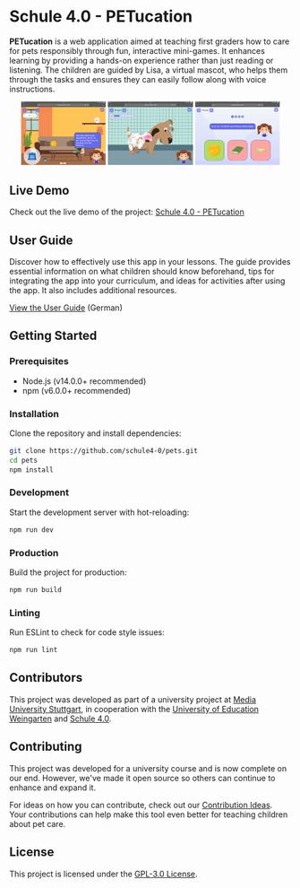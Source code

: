 # Schule 4.0 - PETucation

**PETucation** is a web application aimed at teaching first graders how to care for pets responsibly through fun, interactive mini-games. It enhances learning by providing a hands-on experience rather than just reading or listening. The children are guided by Lisa, a virtual mascot, who helps them through the tasks and ensures they can easily follow along with voice instructions.

<p align="center">
 <img src="./assets/images/PreviewEquipment.png" alt="Equipment" width="30%" />
  <img src="./assets/images/PreviewCareTime.png" alt="Care Time" width="30%" />
  <img src="./assets/images/PreviewQuiz.png" alt="Quiz" width="30%" />
</p>

## Live Demo

Check out the live demo of the project: [Schule 4.0 - PETucation](https://pets.schule4-0.dev/)

## User Guide

Discover how to effectively use this app in your lessons. The guide provides essential information on what children should know beforehand, tips for integrating the app into your curriculum, and ideas for activities after using the app. It also includes additional resources.

[View the User Guide](/docs/Guide.pdf) (German)

## Getting Started

### Prerequisites

- Node.js (v14.0.0+ recommended)
- npm (v6.0.0+ recommended)

### Installation

Clone the repository and install dependencies:

```bash
git clone https://github.com/schule4-0/pets.git
cd pets
npm install
```

### Development

Start the development server with hot-reloading:

```bash
npm run dev
```

### Production

Build the project for production:

```bash
npm run build
```

### Linting

Run ESLint to check for code style issues:

```bash
npm run lint
```

## Contributors

This project was developed as part of a university project at [Media University Stuttgart](https://www.hdm-stuttgart.de/), in cooperation with the [University of Education Weingarten](https://www.ph-weingarten.de/) and [Schule 4.0](https://www.schule4-0.de/).

## Contributing

This project was developed for a university course and is now complete on our end. However, we've made it open source so others can continue to enhance and expand it.

For ideas on how you can contribute, check out our [Contribution Ideas](./docs/CONTRIBUTING.md). Your contributions can help make this tool even better for teaching children about pet care.

## License

This project is licensed under the [GPL-3.0 License](./LICENSE).
